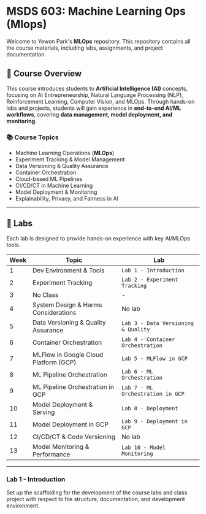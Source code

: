 # MSDS 603: Machine Learning Ops (Mlops)

Welcome to Yewon Park's **MLOps** repository. This repository contains all the course materials, including labs, assignments, and project documentation.

## 📌 Course Overview
This course introduces students to **Artificial Intelligence (AI)** concepts, focusing on AI Entrepreneurship, Natural Language Processing (NLP), Reinforcement Learning, Computer Vision, and MLOps. Through hands-on labs and projects, students will gain experience in **end-to-end AI/ML workflows**, covering **data management, model deployment, and monitoring**.

### **📚 Course Topics**
- Machine Learning Operations (**MLOps**)
- Experiment Tracking & Model Management
- Data Versioning & Quality Assurance
- Container Orchestration
- Cloud-based ML Pipelines
- CI/CD/CT in Machine Learning
- Model Deployment & Monitoring
- Explainability, Privacy, and Fairness in AI

---

## 📝 Labs
Each lab is designed to provide hands-on experience with key AI/MLOps tools.

| Week | Topic                                      | Lab |
|------|--------------------------------------------|----------------------------------|
| 1    | Dev Environment & Tools                    | `Lab 1 - Introduction` |
| 2    | Experiment Tracking                        | `Lab 2 - Experiment Tracking` |
| 3    | No Class                                   | - |
| 4    | System Design & Harms Considerations      | No lab |
| 5    | Data Versioning & Quality Assurance       | `Lab 3 - Data Versioning & Quality` |
| 6    | Container Orchestration                   | `Lab 4 - Container Orchestration` |
| 7    | MLFlow in Google Cloud Platform (GCP)     | `Lab 5 - MLFlow in GCP` |
| 8    | ML Pipeline Orchestration                 | `Lab 6 - ML Orchestration` |
| 9    | ML Pipeline Orchestration in GCP          | `Lab 7 - ML Orchestration in GCP` |
| 10   | Model Deployment & Serving                | `Lab 8 - Deployment` |
| 11   | Model Deployment in GCP                   | `Lab 9 - Deployment in GCP` |
| 12   | CI/CD/CT & Code Versioning                | No lab |
| 13   | Model Monitoring & Performance            | `Lab 10 - Model Monitoring` |

---

### Lab 1 - Introduction
Set up the scaffolding for the development of the course labs and class project with respect to file structure, documentation, and development environment.


